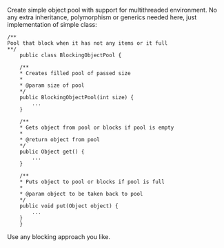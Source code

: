 Create simple object pool with support for multithreaded environment. 
No any extra inheritance, polymorphism or generics needed here, just implementation of simple class:

~~~
/**
Pool that block when it has not any items or it full
**/
    public class BlockingObjectPool {

    /**
    * Creates filled pool of passed size
    *
    * @param size of pool
    */
    public BlockingObjectPool(int size) {
        ...
    }

    /**
    * Gets object from pool or blocks if pool is empty
    *
    * @return object from pool
    */
    public Object get() {
        ...
    }

    /**
    * Puts object to pool or blocks if pool is full
    *
    * @param object to be taken back to pool
    */
    public void put(Object object) {
        ...
    }
    }
~~~
Use any blocking approach you like.
